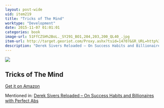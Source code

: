 ```yaml
---
layout: post-wide
uid: item219
title: "Tricks of The Mind"
worktype: "Development"
date: 2015-11-07 01:01:01
categories: book
image-url: 51FfCZSH%2BoL._SY291_BO1,204,203,200_QL40_.jpg
item-url: http://target.georiot.com/Proxy.ashx?tsid=14707&GR_URL=http%3A%2F%2Fwww.amazon.com%2FTricks-Mind-Paperback-DERREN-BROWN%2Fdp%2F1905026358%2F
description: "Derek Sivers Reloaded – On Success Habits and Billionaires with Perfect Abs"
---
```

<a href="http://target.georiot.com/Proxy.ashx?tsid=14707&GR_URL=http%3A%2F%2Fwww.amazon.com%2FTricks-Mind-Paperback-DERREN-BROWN%2Fdp%2F1905026358%2F" target="blank"><img src="../../../../img/thumbs/51FfCZSH%2BoL._SY291_BO1,204,203,200_QL40_.jpg" class="prod-img"></a>
<h2>Tricks of The Mind</h2>
<p><a href="http://target.georiot.com/Proxy.ashx?tsid=14707&GR_URL=http%3A%2F%2Fwww.amazon.com%2FTricks-Mind-Paperback-DERREN-BROWN%2Fdp%2F1905026358%2F" target="blank">Get it on Amazon</a><p>
<p>Mentioned in: <a href="http://fourhourworkweek.com/2015/12/28/derek-sivers-reloaded-on-success-habits-and-billionaires-with-perfect-abs/" target="blank">Derek Sivers Reloaded – On Success Habits and Billionaires with Perfect Abs</a></p>

